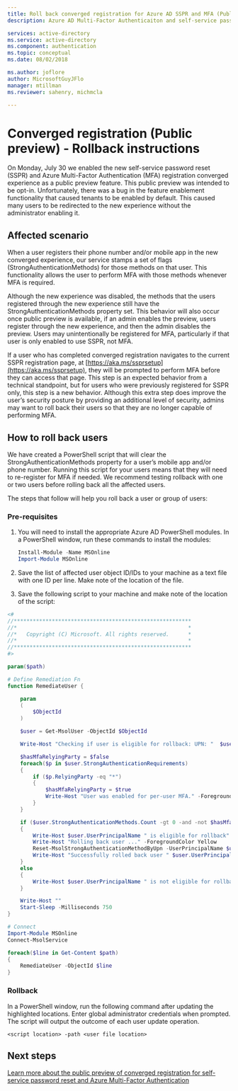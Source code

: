 ```yaml
---
title: Roll back converged registration for Azure AD SSPR and MFA (Public preview)
description: Azure AD Multi-Factor Authenticaiton and self-service password reset registration roll back (Public preview)

services: active-directory
ms.service: active-directory
ms.component: authentication
ms.topic: conceptual
ms.date: 08/02/2018

ms.author: joflore
author: MicrosoftGuyJFlo
manager: mtillman
ms.reviewer: sahenry, michmcla

---
```

# Converged registration (Public preview) - Rollback instructions

On Monday, July 30 we enabled the new self-service password reset (SSPR) and Azure Multi-Factor Authentication (MFA) registration converged experience as a public preview feature. This public preview was intended to be opt-in. Unfortunately, there was a bug in the feature enablement functionality that caused tenants to be enabled by default. This caused many users to be redirected to the new experience without the administrator enabling it.

## Affected scenario

When a user registers their phone number and/or mobile app in the new converged experience, our service stamps a set of flags (StrongAuthenticationMethods) for those methods on that user. This functionality allows the user to perform MFA with those methods whenever MFA is required.

Although the new experience was disabled, the methods that the users registered through the new experience still have the StrongAuthenticationMethods property set. This behavior will also occur once public preview is available, if an admin enables the preview, users register through the new experience, and then the admin disables the preview. Users may unintentionally be registered for MFA, particularly if that user is only enabled to use SSPR, not MFA.

If a user who has completed converged registration navigates to the current SSPR registration page, at [https://aka.ms/ssprsetup](https://aka.ms/ssprsetup), they will be prompted to perform MFA before they can access that page. This step is an expected behavior from a technical standpoint, but for users who were previously registered for SSPR only, this step is a new behavior. Although this extra step does improve the user’s security posture by providing an additional level of security, admins may want to roll back their users so that they are no longer capable of performing MFA.  

## How to roll back users

We have created a PowerShell script that will clear the StrongAuthenticationMethods property for a user’s mobile app and/or phone number. Running this script for your users means that they will need to re-register for MFA if needed. We recommend testing rollback with one or two users before rolling back all the affected users.

The steps that follow will help you roll back a user or group of users:

### Pre-requisites

1. You will need to install the appropriate Azure AD PowerShell modules. In a PowerShell window, run these commands to install the modules:

   ```powershell
   Install-Module -Name MSOnline
   Import-Module MSOnline
   ```

1. Save the list of affected user object ID/IDs to your machine as a text file with one ID per line. Make note of the location of the file.
1. Save the following script to your machine and make note of the location of the script:

```powershell
<# 
//********************************************************
//*                                                      *
//*   Copyright (C) Microsoft. All rights reserved.      *
//*                                                      *
//********************************************************
#>

param($path)

# Define Remediation Fn
function RemediateUser {

    param  
    (
        $ObjectId
    )

    $user = Get-MsolUser -ObjectId $ObjectId

    Write-Host "Checking if user is eligible for rollback: UPN: "  $user.UserPrincipalName  " ObjectId: "  $user.ObjectId -ForegroundColor Yellow

    $hasMfaRelyingParty = $false
    foreach($p in $user.StrongAuthenticationRequirements)
    {
        if ($p.RelyingParty -eq "*")
        {
            $hasMfaRelyingParty = $true
            Write-Host "User was enabled for per-user MFA." -ForegroundColor Yellow
        }
    }

    if ($user.StrongAuthenticationMethods.Count -gt 0 -and -not $hasMfaRelyingParty)
    {
        Write-Host $user.UserPrincipalName " is eligible for rollback" -ForegroundColor Yellow
        Write-Host "Rolling back user ..." -ForegroundColor Yellow
        Reset-MsolStrongAuthenticationMethodByUpn -UserPrincipalName $user.UserPrincipalName
        Write-Host "Successfully rolled back user " $user.UserPrincipalName -ForegroundColor Green
    }
    else
    {
        Write-Host $user.UserPrincipalName " is not eligible for rollback. No action required."
    }

    Write-Host ""
    Start-Sleep -Milliseconds 750
}

# Connect
Import-Module MSOnline
Connect-MsolService

foreach($line in Get-Content $path)
{
    RemediateUser -ObjectId $line
}
```

### Rollback

In a PowerShell window, run the following command after updating the highlighted locations. Enter global administrator credentials when prompted. The script will output the outcome of each user update operation.

`<script location> -path <user file location>`

## Next steps

[Learn more about the public preview of converged registration for self-service password reset and Azure Multi-Factor Authentication](concept-registration-mfa-sspr-converged.md)